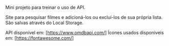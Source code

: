 Mini projeto para treinar o uso de API.

Site para pesquisar filmes e adicioná-los ou excluí-los de sua própria lista. São salvas através do Local Storage.

API disponível em: [https://www.omdbapi.com/]
Ícones usados disponíveis em: [https://fontawesome.com/]
